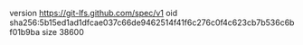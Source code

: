version https://git-lfs.github.com/spec/v1
oid sha256:5b15ed1ad1dfcae037c66de9462514f41f6c276c0f4c623cb7b536c6bf01b9ba
size 38600
